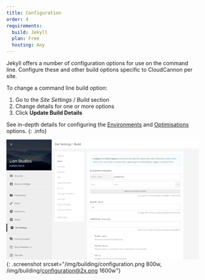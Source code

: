 ```yaml
---
title: Configuration
order: 4
requirements:
  build: Jekyll
  plan: Free
  hosting: Any
---
```


Jekyll offers a number of configuration options for use on the command line.
Configure these and other build options specific to CloudCannon per site.

To change a command line build option:

1. Go to the *Site Settings* / *Build* section
2. Change details for one or more options
3. Click **Update Build Details**

See in-depth details for configuring the [Environments](/building/environments/) and [Optimisations](/building/optimisations/) options.
{: .info}

![Site Settings Build Interface](/img/building/configuration.png){: .screenshot srcset="/img/building/configuration.png 800w, /img/building/configuration@2x.png 1600w"}